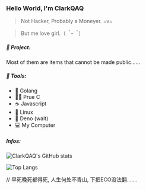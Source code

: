 ### Hello World, I'm ClarkQAQ 



> Not Hacker, Probably a Moneyer.  =v=

> But me love girl.（*＾-＾*）



##### 🚩 Project:

Most of them are items that cannot be made public......



##### 🔨 Tools:

- 🐹 Golang
- 👨‍🦲 Prue C
-  ☕  Javascript
- 🐧 Linux
- 🦒 Deno (wait)
- 💻  My Computer 

##### Infos:

![ClarkQAQ's GitHub stats](https://github-readme-stats.vercel.app/api?username=clarkqaq&show_icons=true&bg_color=30,e96443,904e95&title_color=fff&text_color=fff&icon_color=fff)

![Top Langs](https://github-readme-stats.vercel.app/api/top-langs/?username=clarkqaq&layout=compact)

// 早死晚死都得死, 人生何处不青山, 下把ECO没法翻.......
